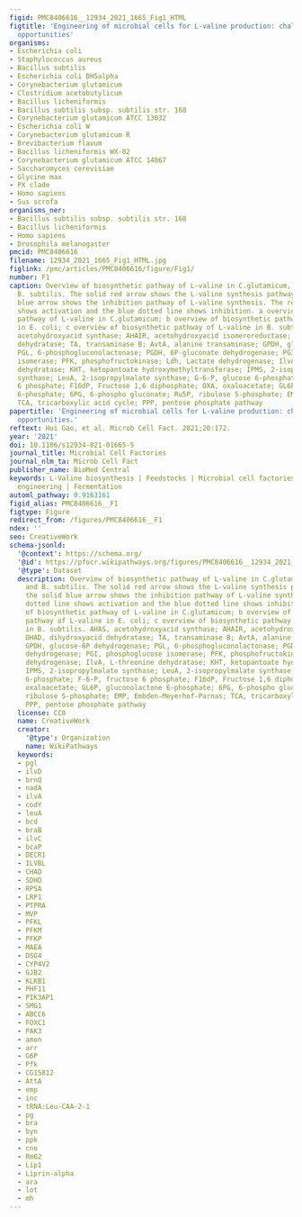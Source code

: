 ```yaml
---
figid: PMC8406616__12934_2021_1665_Fig1_HTML
figtitle: 'Engineering of microbial cells for L-valine production: challenges and
  opportunities'
organisms:
- Escherichia coli
- Staphylococcus aureus
- Bacillus subtilis
- Escherichia coli DH5alpha
- Corynebacterium glutamicum
- Clostridium acetobutylicum
- Bacillus licheniformis
- Bacillus subtilis subsp. subtilis str. 168
- Corynebacterium glutamicum ATCC 13032
- Escherichia coli W
- Corynebacterium glutamicum R
- Brevibacterium flavum
- Bacillus licheniformis WX-02
- Corynebacterium glutamicum ATCC 14067
- Saccharomyces cerevisiae
- Glycine max
- PX clade
- Homo sapiens
- Sus scrofa
organisms_ner:
- Bacillus subtilis subsp. subtilis str. 168
- Bacillus licheniformis
- Homo sapiens
- Drosophila melanogaster
pmcid: PMC8406616
filename: 12934_2021_1665_Fig1_HTML.jpg
figlink: /pmc/articles/PMC8406616/figure/Fig1/
number: F1
caption: Overview of biosynthetic pathway of L-valine in C.glutamicum, E. coli and
  B. subtilis. The solid red arrow shows the L-valine synthesis pathway and the solid
  blue arrow shows the inhibition pathway of L-valine synthesis. The red dotted line
  shows activation and the blue dotted line shows inhibition. a overview of biosynthetic
  pathway of L-valine in C.glutamicum; b overview of biosynthetic pathway of L-valine
  in E. coli; c overview of biosynthetic pathway of L-valine in B. subtilis. AHAS,
  acetohydroxyacid synthase; AHAIR, acetohydroxyacid isomeroreductase; DHAD, dihydroxyacid
  dehydratase; TA, transaminase B; AvtA, alanine transaminase; GPDH, glucose-6P dehydrogenase;
  PGL, 6-phosphogluconolactonase; PGDH, 6P-gluconate dehydrogenase; PGI, phosphoglucose
  isomerase; PFK, phosphofructokinase; Ldh, Lactate dehydrogenase; IlvA, L-threonine
  dehydratase; KHT, ketopantoate hydroxymethyltransferase; IPMS, 2-isopropylmalate
  synthase; LeuA, 2-isopropylmalate synthase; G-6-P, glucose 6-phosphate; F-6-P, fructose
  6 phosphate; F16dP, Fructose 1,6 diphosphate; OXA, oxaloacetate; GL6P, gluconolactone
  6-phosphate; 6PG, 6-phospho gluconate; Ru5P, ribulose 5-phosphate; EMP, Embden-Meyerhof-Parnas;
  TCA, tricarboxylic acid cycle; PPP, pentose phosphate pathway
papertitle: 'Engineering of microbial cells for L-valine production: challenges and
  opportunities.'
reftext: Hui Gao, et al. Microb Cell Fact. 2021;20:172.
year: '2021'
doi: 10.1186/s12934-021-01665-5
journal_title: Microbial Cell Factories
journal_nlm_ta: Microb Cell Fact
publisher_name: BioMed Central
keywords: L-Valine biosynthesis | Feedstocks | Microbial cell factories | Metabolic
  engineering | Fermentation
automl_pathway: 0.9163161
figid_alias: PMC8406616__F1
figtype: Figure
redirect_from: /figures/PMC8406616__F1
ndex: ''
seo: CreativeWork
schema-jsonld:
  '@context': https://schema.org/
  '@id': https://pfocr.wikipathways.org/figures/PMC8406616__12934_2021_1665_Fig1_HTML.html
  '@type': Dataset
  description: Overview of biosynthetic pathway of L-valine in C.glutamicum, E. coli
    and B. subtilis. The solid red arrow shows the L-valine synthesis pathway and
    the solid blue arrow shows the inhibition pathway of L-valine synthesis. The red
    dotted line shows activation and the blue dotted line shows inhibition. a overview
    of biosynthetic pathway of L-valine in C.glutamicum; b overview of biosynthetic
    pathway of L-valine in E. coli; c overview of biosynthetic pathway of L-valine
    in B. subtilis. AHAS, acetohydroxyacid synthase; AHAIR, acetohydroxyacid isomeroreductase;
    DHAD, dihydroxyacid dehydratase; TA, transaminase B; AvtA, alanine transaminase;
    GPDH, glucose-6P dehydrogenase; PGL, 6-phosphogluconolactonase; PGDH, 6P-gluconate
    dehydrogenase; PGI, phosphoglucose isomerase; PFK, phosphofructokinase; Ldh, Lactate
    dehydrogenase; IlvA, L-threonine dehydratase; KHT, ketopantoate hydroxymethyltransferase;
    IPMS, 2-isopropylmalate synthase; LeuA, 2-isopropylmalate synthase; G-6-P, glucose
    6-phosphate; F-6-P, fructose 6 phosphate; F16dP, Fructose 1,6 diphosphate; OXA,
    oxaloacetate; GL6P, gluconolactone 6-phosphate; 6PG, 6-phospho gluconate; Ru5P,
    ribulose 5-phosphate; EMP, Embden-Meyerhof-Parnas; TCA, tricarboxylic acid cycle;
    PPP, pentose phosphate pathway
  license: CC0
  name: CreativeWork
  creator:
    '@type': Organization
    name: WikiPathways
  keywords:
  - pgl
  - ilvD
  - brnQ
  - nadA
  - ilvA
  - codY
  - leuA
  - bcd
  - braB
  - ilvC
  - bcaP
  - DECR1
  - ILVBL
  - CHAD
  - SDHD
  - RPSA
  - LRP1
  - PTPRA
  - MVP
  - PFKL
  - PFKM
  - PFKP
  - MAEA
  - DSG4
  - CYP4V2
  - GJB2
  - KLKB1
  - PHF11
  - PIK3AP1
  - SMG1
  - ABCC6
  - FOXC1
  - PAK3
  - amon
  - arr
  - G6P
  - Pfk
  - CG15812
  - AttA
  - emp
  - inc
  - tRNA:Leu-CAA-2-1
  - pg
  - bra
  - byn
  - ppk
  - cno
  - Rm62
  - Lip1
  - Liprin-alpha
  - ara
  - lot
  - mh
---
```

